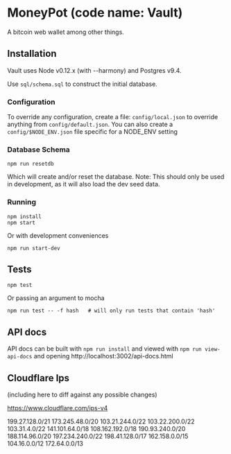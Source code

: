 # MoneyPot (code name: Vault)

A bitcoin web wallet among other things.

## Installation

Vault uses Node v0.12.x (with --harmony) and Postgres v9.4.

Use `sql/schema.sql` to construct the initial database.

### Configuration

To override any configuration, create a file: `config/local.json` to override anything from `config/default.json`. You
can also create a `config/$NODE_ENV.json` file specific for a NODE_ENV setting


### Database Schema

    npm run resetdb

Which will create and/or reset the database. Note: This should only be used in development, as it will also load the dev seed
data.


### Running

    npm install
    npm start

Or with development conveniences

    npm run start-dev

## Tests

    npm test

Or passing an argument to mocha

    npm run test -- -f hash   # will only run tests that contain 'hash'

## API docs

API docs can be built with `npm run install` and viewed with `npm run view-api-docs` and opening http://localhost:3002/api-docs.html


## Cloudflare Ips
(including here to diff against any possible changes)

https://www.cloudflare.com/ips-v4

199.27.128.0/21
173.245.48.0/20
103.21.244.0/22
103.22.200.0/22
103.31.4.0/22
141.101.64.0/18
108.162.192.0/18
190.93.240.0/20
188.114.96.0/20
197.234.240.0/22
198.41.128.0/17
162.158.0.0/15
104.16.0.0/12
172.64.0.0/13
